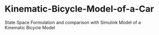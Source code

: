 # Kinematic-Bicycle-Model-of-a-Car
State Space Formulation and comparison with Simulink Model of a Kinematic Bicycle Model
